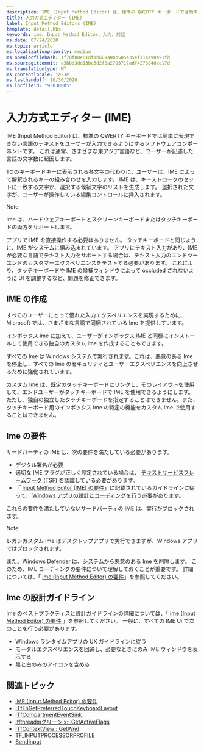 ```yaml
---
description: IME (Input Method Editor) は、標準の QWERTY キーボードでは簡単に表現できない言語のテキストをユーザーが入力できるようにするソフトウェアコンポーネントです。
title: 入力方式エディター (IME)
label: Input Method Editors (IME)
template: detail.hbs
keywords: ime、Input Method Editor、入力、対話
ms.date: 07/24/2020
ms.topic: article
ms.localizationpriority: medium
ms.openlocfilehash: 1f70f08e61df1b609a0ab505e35ef314a90a91fd
ms.sourcegitcommit: a3bbd3dd13be5d2f8a2793717adf4276840ee17d
ms.translationtype: MT
ms.contentlocale: ja-JP
ms.lasthandoff: 10/30/2020
ms.locfileid: "93030085"
---
```

# <a name="input-method-editors-ime"></a>入力方式エディター (IME)

IME (Input Method Editor) は、標準の QWERTY キーボードでは簡単に表現できない言語のテキストをユーザーが入力できるようにするソフトウェアコンポーネントです。 これは通常、さまざまな東アジア言語など、ユーザーが記述した言語の文字数に起因します。

1つのキーボードキーに表示される各文字の代わりに、ユーザーは、IME によって解釈されるキーの組み合わせを入力します。 IME は、キーストロークのセットに一致する文字か、選択する候補文字のリストを生成します。 選択された文字が、ユーザーが操作している編集コントロールに挿入されます。

> [!NOTE]
> Ime は、ハードウェアキーボードとスクリーンキーボードまたはタッチキーボードの両方をサポートします。

アプリで IME を直接操作する必要はありません。 タッチキーボードと同じように、IME がシステムに組み込まれています。 アプリにテキスト入力があり、IME が必要な言語でテキスト入力をサポートする場合は、テキスト入力のエンドツーエンドのカスタマーエクスペリエンスをテストする必要があります。 これにより、タッチキーボードや IME の候補ウィンドウによって occluded されないように UI を調整するなど、問題を修正できます。

## <a name="creating-an-ime"></a>IME の作成

すべてのユーザーにとって優れた入力エクスペリエンスを実現するために、Microsoft では、さまざまな言語で同梱されている Ime を提供しています。

インボックス ime に加えて、ユーザーがインボックス IME と同様にインストールして使用できる独自のカスタム Ime を作成することもできます。

すべての Ime は Windows システムで実行されます。これは、悪意のある Ime を停止し、すべての Ime のセキュリティとユーザーエクスペリエンスを向上させるために強化されています。

カスタム Ime は、既定のタッチキーボードにリンクし、そのレイアウトを使用して、エンドユーザーがタッチキーボードで IME を使用できるようにします。 ただし、独自の独立したタッチキーボードを指定することはできません。また、タッチキーボード用のインボックス Ime の特定の機能をカスタム Ime で使用することはできません。

## <a name="requirements-for-imes"></a>Ime の要件

サードパーティの IME は、次の要件を満たしている必要があります。

- デジタル署名が必要
- 適切な IME フラグが正しく設定されている場合は、 [テキストサービスフレームワーク (TSF)](/windows/win32/tsf/text-services-framework) を認識している必要があります。
- 「 [Input Method Editor (IME) の要件](input-method-editor-requirements.md)」に記載されているガイドラインに従って、 [Windows アプリの設計とコーディング](../index.md)を行う必要があります。

これらの要件を満たしていないサードパーティの IME は、実行がブロックされます。

> [!NOTE]
> レガシカスタム Ime はデスクトップアプリで実行できますが、Windows アプリではブロックされます。

また、Windows Defender は、システムから悪意のある Ime を削除します。 このため、IME コーディングの要件について理解しておくことが重要です。 詳細については、「 [ime (Input Method Editor) の要件](input-method-editor-requirements.md)」を参照してください。

## <a name="design-guidelines-for-imes"></a>Ime の設計ガイドライン

Ime のベストプラクティスと設計ガイドラインの詳細については、「 [ime (Input Method Editor) の要件](input-method-editor-requirements.md) 」を参照してください。 一般に、すべての IME Ui で次のことを行う必要があります。

- Windows ランタイムアプリの UX ガイドラインに従う
- モーダルエクスペリエンスを回避し、必要なときにのみ IME ウィンドウを表示する
- 黒と白のみのアイコンを含める

## <a name="related-topics"></a>関連トピック

- [IME (Input Method Editor) の要件](input-method-editor-requirements.md)
- [ITfFnGetPreferredTouchKeyboardLayout](/windows/win32/api/ctffunc/nn-ctffunc-itffngetpreferredtouchkeyboardlayout)
- [ITfCompartmentEventSink](/windows/win32/api/msctf/nn-msctf-itfcompartmenteventsink)
- [Itfthreadmグリーン x:: GetActiveFlags](/windows/win32/api/msctf/nf-msctf-itfthreadmgrex-getactiveflags)
- [ITfContextView:: GetWnd](/windows/win32/api/msctf/nf-msctf-itfcontextview-getwnd)
- [TF_INPUTPROCESSORPROFILE](/windows/win32/api/msctf/ns-msctf-tf_inputprocessorprofile)
- [SendInput](/windows/win32/api/winuser/nf-winuser-sendinput)
